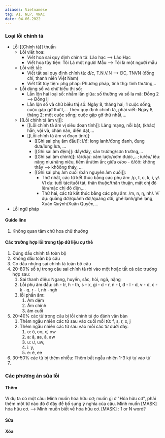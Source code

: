 ```yaml
---
aliases: Vietnamese
tag: AI, NLP, VNAC
date: 04-06-2022
---
```

### Loại lỗi chính tả
- Lỗi [[Chính tả]] thuần
	- Lỗi viết hoa: 
		- Viết hoa sai quy định chính tả: Lão hạc --> Lão Hạc
		- Viết hoa tùy tiện: Tôi Là một người Mẫu --> Tôi là một người mẫu
	- Lỗi viết tắt:
		- Viết tắt sai quy định chính tả: đ/c, T.N.V.N --> ĐC, TNVN (đồng chí, thanh niên Việt Nam)
		- Viết tắt tùy tiện: phg pháp: Phương pháp, tình thg: tình thương,..
	- Lỗi dùng số và chữ biểu thị số:
		- Lẫn lộn hai loại số: nhẫm lần giữa: số thường và số la mã: Đồng 2 --> Đồng II
		- Lẫn lộn số và chữ biểu thị số: Ngày 8, tháng hai; 1 cuộc sống; cuộc gặp gỡ thứ I,… Theo quy định chính tả, phải viết: Ngày 8, tháng 2; một cuộc sống; cuộc gặp gỡ thứ nhất,…
	- [[Lỗi chính tả âm vị]]: 
		- [[Lỗi chính tả âm vị siêu đoạn tính]]: Lảng mạng, nỗi bật, (khác) hẵn, vội vả, chán nãn, diển đạt,...
		- [[Lỗi chính tả âm vị đoạn tính]]: 
			- [[Ghi sai phụ âm đầu]]: l/đ: long lanh/đong đanh, đung đưa/lung lưa, ...
			- [[Ghi sai âm đệm]]: đấy/đáy, sân trường/sơn trường,...
			- [[Ghi sai âm chính]]: /â/ơ/a/: xâm lược/xơm được,...; iu/êu/ iêu: nâng niu/nâng niêu, tiềm ẩn/tìm ẩn; giữa o/oo - ô/ôô: không thấy --> khôông tháy, ...
			- [[Ghi sai phụ âm cuối /bán nguyên âm cuối]]: 
				- Thứ nhất, các từ kết thúc bằng các phụ âm: /p, t, c, k, i, y/. Ví dụ: tuổi tác/tuổi tát, thân thuộc/thân thuận, mặt chị đỏ lên/mặc chị đỏ đên,...
				- Thứ hai, các từ kết thúc bằng các phụ âm: /m, n, ŋ, nh/. Ví dụ: quãng đời/quãnh đời/quáng đời, ghẻ lạnh/ghẻ lạng, Xuân Quỳnh/Xuân Quyền,...
- Lỗi ngữ pháp
#### Guide line
1. Không quan tâm chữ hoa chữ thường
#### Các trường hợp lỗi trong tập dữ liệu cụ thể
1. Đúng dấu chính tả toàn bộ
2. Không dấu toàn bộ câu
3. Có dấu nhưng sai chính tả toàn bộ câu
4. 20-80% số tự trong câu sai chính tả rời vào một hoặc tất cả các trường hợp sau:
	1. Sai thanh điệu: Ngang, huyền, sắc, hỏi, ngã, nặng
	2. Lỗi phụ âm đầu: ch - tr, h - th, s - x, gi - d - r, n - l, đ - l - d, v - d, c - k - q, r - l, nh -ngh
	3. lỗi phần âm:
		1. Âm đệm
		2. Âm chính
		3. âm cuối
5. 20-40% các từ trong câu bị lỗi chính tả do đánh văn bản
	1. Thêm ngẫu nhiên các từ sau vào cuối mỗi từ: f, s, r, x, j
	2. Thêm ngẫu nhiên các từ sau vào mỗi các từ dưới đây:
		1. o: ô, oo, ơ, ow
		2. a: â, aa, ă, aw
		3. u: ư, uw,
		4. i: y,
		5. e: ê, ee
6. 30-50% các từ bị thêm nhiễu: Thêm bất ngẫu nhiên 1-3 ký tự vào từ
7. 
### Các phương án sửa lỗi
#### Thêm
Ví dụ ta có một câu: Minh muốn hóa hữu cơ; muốn gì ở "Hóa hữu cơ", phải thêm một từ nào đó ở đây để bổ sung ý nghĩa của câu. 
Mình muốn [MASK] hóa hữu cơ. --> Mình muốn biết về hóa hữu cơ.
[MASK] : 1 or N word? 
#### Sửa
#### Xóa